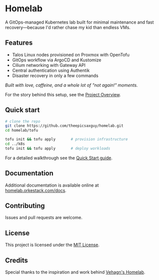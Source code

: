 # Homelab

A GitOps-managed Kubernetes lab built for minimal maintenance and fast recovery—because I'd rather chase my kid than endless VMs.

## Features

- Talos Linux nodes provisioned on Proxmox with OpenTofu
- GitOps workflow via ArgoCD and Kustomize
- Cilium networking with Gateway API
- Central authentication using Authentik
- Disaster recovery in only a few commands

_Built with love, caffeine, and a whole lot of "not again!" moments._

For the story behind this setup, see the [Project Overview](https://homelab.orkestack.com/docs/project-overview).

## Quick start

```bash
# clone the repo
git clone https://github.com/theepicsaxguy/homelab.git
cd homelab/tofu

tofu init && tofu apply       # provision infrastructure
cd ../k8s
tofu init && tofu apply       # deploy workloads
```

For a detailed walkthrough see the [Quick Start guide](https://homelab.orkestack.com/docs/quick-start).

## Documentation

Additional documentation is available online at [homelab.orkestack.com/docs](https://homelab.orkestack.com/docs/).

## Contributing

Issues and pull requests are welcome.

## License

This project is licensed under the [MIT License](LICENSE).

## Credits

Special thanks to the inspiration and work behind [Vehagn's Homelab](https://github.com/vehagn/homelab).

